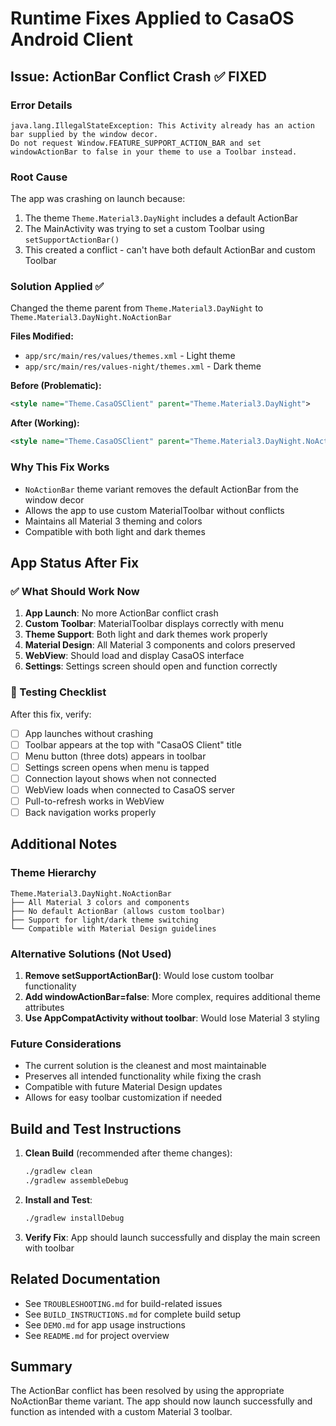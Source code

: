 # Runtime Fixes Applied to CasaOS Android Client

## Issue: ActionBar Conflict Crash ✅ FIXED

### Error Details
```
java.lang.IllegalStateException: This Activity already has an action bar supplied by the window decor. 
Do not request Window.FEATURE_SUPPORT_ACTION_BAR and set windowActionBar to false in your theme to use a Toolbar instead.
```

### Root Cause
The app was crashing on launch because:
1. The theme `Theme.Material3.DayNight` includes a default ActionBar
2. The MainActivity was trying to set a custom Toolbar using `setSupportActionBar()`
3. This created a conflict - can't have both default ActionBar and custom Toolbar

### Solution Applied ✅
Changed the theme parent from `Theme.Material3.DayNight` to `Theme.Material3.DayNight.NoActionBar`

**Files Modified:**
- `app/src/main/res/values/themes.xml` - Light theme
- `app/src/main/res/values-night/themes.xml` - Dark theme

**Before (Problematic):**
```xml
<style name="Theme.CasaOSClient" parent="Theme.Material3.DayNight">
```

**After (Working):**
```xml
<style name="Theme.CasaOSClient" parent="Theme.Material3.DayNight.NoActionBar">
```

### Why This Fix Works
- `NoActionBar` theme variant removes the default ActionBar from the window decor
- Allows the app to use custom MaterialToolbar without conflicts
- Maintains all Material 3 theming and colors
- Compatible with both light and dark themes

## App Status After Fix

### ✅ What Should Work Now
1. **App Launch**: No more ActionBar conflict crash
2. **Custom Toolbar**: MaterialToolbar displays correctly with menu
3. **Theme Support**: Both light and dark themes work properly
4. **Material Design**: All Material 3 components and colors preserved
5. **WebView**: Should load and display CasaOS interface
6. **Settings**: Settings screen should open and function correctly

### 🧪 Testing Checklist
After this fix, verify:
- [ ] App launches without crashing
- [ ] Toolbar appears at the top with "CasaOS Client" title
- [ ] Menu button (three dots) appears in toolbar
- [ ] Settings screen opens when menu is tapped
- [ ] Connection layout shows when not connected
- [ ] WebView loads when connected to CasaOS server
- [ ] Pull-to-refresh works in WebView
- [ ] Back navigation works properly

## Additional Notes

### Theme Hierarchy
```
Theme.Material3.DayNight.NoActionBar
├── All Material 3 colors and components
├── No default ActionBar (allows custom toolbar)
├── Support for light/dark theme switching
└── Compatible with Material Design guidelines
```

### Alternative Solutions (Not Used)
1. **Remove setSupportActionBar()**: Would lose custom toolbar functionality
2. **Add windowActionBar=false**: More complex, requires additional theme attributes
3. **Use AppCompatActivity without toolbar**: Would lose Material 3 styling

### Future Considerations
- The current solution is the cleanest and most maintainable
- Preserves all intended functionality while fixing the crash
- Compatible with future Material Design updates
- Allows for easy toolbar customization if needed

## Build and Test Instructions

1. **Clean Build** (recommended after theme changes):
   ```bash
   ./gradlew clean
   ./gradlew assembleDebug
   ```

2. **Install and Test**:
   ```bash
   ./gradlew installDebug
   ```

3. **Verify Fix**: App should launch successfully and display the main screen with toolbar

## Related Documentation
- See `TROUBLESHOOTING.md` for build-related issues
- See `BUILD_INSTRUCTIONS.md` for complete build setup
- See `DEMO.md` for app usage instructions
- See `README.md` for project overview

## Summary
The ActionBar conflict has been resolved by using the appropriate NoActionBar theme variant. The app should now launch successfully and function as intended with a custom Material 3 toolbar.